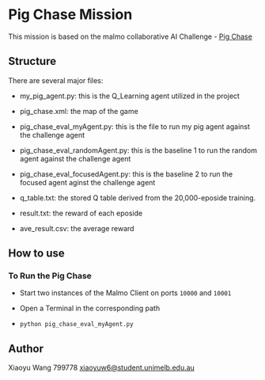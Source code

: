 # Pig Chase Mission

This mission is based on the malmo collaborative AI Challenge - [Pig Chase](https://github.com/Microsoft/malmo-challenge/tree/master/ai_challenge/pig_chase)

## Structure

There are several major files:

* my_pig_agent.py: this is the Q_Learning agent utilized in the project

* pig_chase.xml: the map of the game

* pig_chase_eval_myAgent.py: this is the file to run my pig agent against the challenge agent

* pig_chase_eval_randomAgent.py: this is the baseline 1 to run the random agent against the challenge agent

* pig_chase_eval_focusedAgent.py: this is the baseline 2 to run the focused agent aginst the challenge agent

* q_table.txt: the stored Q table derived from the 20,000-eposide training.

* result.txt: the reward of each eposide

* ave_result.csv: the average reward


## How to use

### To Run the Pig Chase

* Start two instances of the Malmo Client on ports `10000` and `10001`

* Open a Terminal in the corresponding path

* `python pig_chase_eval_myAgent.py`


## Author

Xiaoyu Wang 799778
xiaoyuw6@student.unimelb.edu.au
